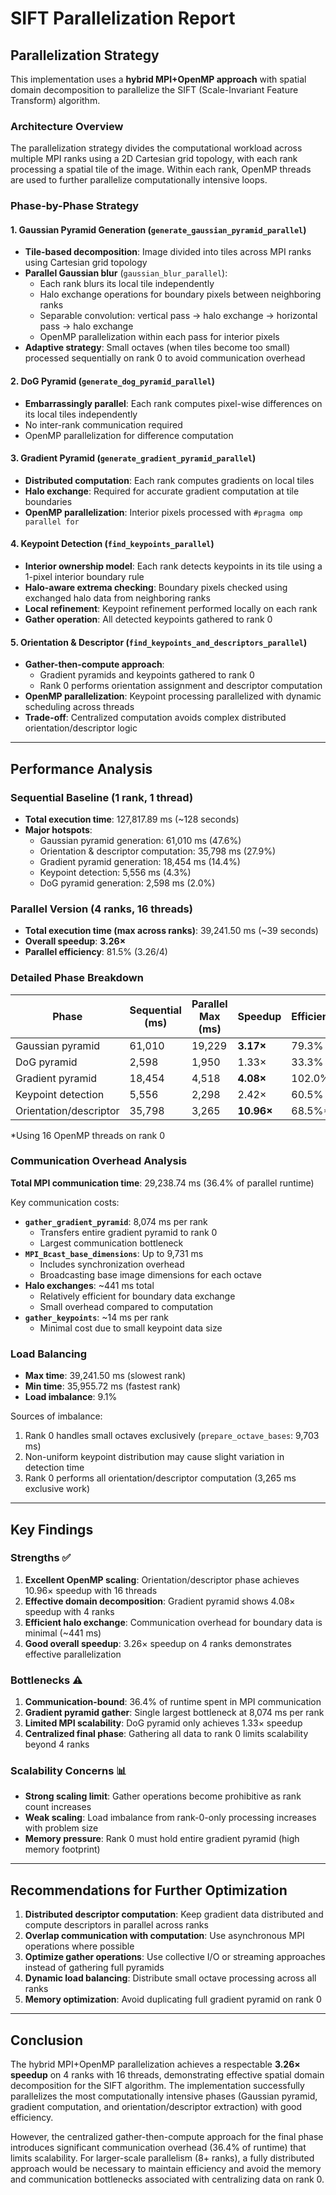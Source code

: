 # SIFT Parallelization Report

## Parallelization Strategy

This implementation uses a **hybrid MPI+OpenMP approach** with spatial domain decomposition to parallelize the SIFT (Scale-Invariant Feature Transform) algorithm.

### Architecture Overview

The parallelization strategy divides the computational workload across multiple MPI ranks using a 2D Cartesian grid topology, with each rank processing a spatial tile of the image. Within each rank, OpenMP threads are used to further parallelize computationally intensive loops.

### Phase-by-Phase Strategy

#### 1. Gaussian Pyramid Generation (`generate_gaussian_pyramid_parallel`)
- **Tile-based decomposition**: Image divided into tiles across MPI ranks using Cartesian grid topology
- **Parallel Gaussian blur** (`gaussian_blur_parallel`): 
  - Each rank blurs its local tile independently
  - Halo exchange operations for boundary pixels between neighboring ranks
  - Separable convolution: vertical pass → halo exchange → horizontal pass → halo exchange
  - OpenMP parallelization within each pass for interior pixels
- **Adaptive strategy**: Small octaves (when tiles become too small) processed sequentially on rank 0 to avoid communication overhead

#### 2. DoG Pyramid (`generate_dog_pyramid_parallel`)
- **Embarrassingly parallel**: Each rank computes pixel-wise differences on its local tiles independently
- No inter-rank communication required
- OpenMP parallelization for difference computation

#### 3. Gradient Pyramid (`generate_gradient_pyramid_parallel`)
- **Distributed computation**: Each rank computes gradients on local tiles
- **Halo exchange**: Required for accurate gradient computation at tile boundaries
- **OpenMP parallelization**: Interior pixels processed with `#pragma omp parallel for`

#### 4. Keypoint Detection (`find_keypoints_parallel`)
- **Interior ownership model**: Each rank detects keypoints in its tile using a 1-pixel interior boundary rule
- **Halo-aware extrema checking**: Boundary pixels checked using exchanged halo data from neighboring ranks
- **Local refinement**: Keypoint refinement performed locally on each rank
- **Gather operation**: All detected keypoints gathered to rank 0

#### 5. Orientation & Descriptor (`find_keypoints_and_descriptors_parallel`)
- **Gather-then-compute approach**: 
  - Gradient pyramids and keypoints gathered to rank 0
  - Rank 0 performs orientation assignment and descriptor computation
- **OpenMP parallelization**: Keypoint processing parallelized with dynamic scheduling across threads
- **Trade-off**: Centralized computation avoids complex distributed orientation/descriptor logic

---

## Performance Analysis

### Sequential Baseline (1 rank, 1 thread)
- **Total execution time**: 127,817.89 ms (~128 seconds)
- **Major hotspots**:
  - Gaussian pyramid generation: 61,010 ms (47.6%)
  - Orientation & descriptor computation: 35,798 ms (27.9%)
  - Gradient pyramid generation: 18,454 ms (14.4%)
  - Keypoint detection: 5,556 ms (4.3%)
  - DoG pyramid generation: 2,598 ms (2.0%)

### Parallel Version (4 ranks, 16 threads)
- **Total execution time (max across ranks)**: 39,241.50 ms (~39 seconds)
- **Overall speedup**: **3.26×**
- **Parallel efficiency**: 81.5% (3.26/4)

### Detailed Phase Breakdown

| Phase | Sequential (ms) | Parallel Max (ms) | Speedup | Efficiency |
|-------|----------------|-------------------|---------|------------|
| Gaussian pyramid | 61,010 | 19,229 | **3.17×** | 79.3% |
| DoG pyramid | 2,598 | 1,950 | 1.33× | 33.3% |
| Gradient pyramid | 18,454 | 4,518 | **4.08×** | 102.0% |
| Keypoint detection | 5,556 | 2,298 | 2.42× | 60.5% |
| Orientation/descriptor | 35,798 | 3,265 | **10.96×** | 68.5%* |

*Using 16 OpenMP threads on rank 0

### Communication Overhead Analysis

**Total MPI communication time**: 29,238.74 ms (36.4% of parallel runtime)

Key communication costs:
- **`gather_gradient_pyramid`**: 8,074 ms per rank
  - Transfers entire gradient pyramid to rank 0
  - Largest communication bottleneck
- **`MPI_Bcast_base_dimensions`**: Up to 9,731 ms
  - Includes synchronization overhead
  - Broadcasting base image dimensions for each octave
- **Halo exchanges**: ~441 ms total
  - Relatively efficient for boundary data exchange
  - Small overhead compared to computation
- **`gather_keypoints`**: ~14 ms per rank
  - Minimal cost due to small keypoint data size

### Load Balancing

- **Max time**: 39,241.50 ms (slowest rank)
- **Min time**: 35,955.72 ms (fastest rank)
- **Load imbalance**: 9.1%

Sources of imbalance:
1. Rank 0 handles small octaves exclusively (`prepare_octave_bases`: 9,703 ms)
2. Non-uniform keypoint distribution may cause slight variation in detection time
3. Rank 0 performs all orientation/descriptor computation (3,265 ms exclusive work)

---

## Key Findings

### Strengths ✅

1. **Excellent OpenMP scaling**: Orientation/descriptor phase achieves 10.96× speedup with 16 threads
2. **Effective domain decomposition**: Gradient pyramid shows 4.08× speedup with 4 ranks
3. **Efficient halo exchange**: Communication overhead for boundary data is minimal (~441 ms)
4. **Good overall speedup**: 3.26× speedup on 4 ranks demonstrates effective parallelization

### Bottlenecks ⚠️

1. **Communication-bound**: 36.4% of runtime spent in MPI communication
2. **Gradient pyramid gather**: Single largest bottleneck at 8,074 ms per rank
3. **Limited MPI scalability**: DoG pyramid only achieves 1.33× speedup
4. **Centralized final phase**: Gathering all data to rank 0 limits scalability beyond 4 ranks

### Scalability Concerns 📊

- **Strong scaling limit**: Gather operations become prohibitive as rank count increases
- **Weak scaling**: Load imbalance from rank-0-only processing increases with problem size
- **Memory pressure**: Rank 0 must hold entire gradient pyramid (high memory footprint)

---

## Recommendations for Further Optimization

1. **Distributed descriptor computation**: Keep gradient data distributed and compute descriptors in parallel across ranks
2. **Overlap communication with computation**: Use asynchronous MPI operations where possible
3. **Optimize gather operations**: Use collective I/O or streaming approaches instead of gathering full pyramids
4. **Dynamic load balancing**: Distribute small octave processing across all ranks
5. **Memory optimization**: Avoid duplicating full gradient pyramid on rank 0

---

## Conclusion

The hybrid MPI+OpenMP parallelization achieves a respectable **3.26× speedup** on 4 ranks with 16 threads, demonstrating effective spatial domain decomposition for the SIFT algorithm. The implementation successfully parallelizes the most computationally intensive phases (Gaussian pyramid, gradient computation, and orientation/descriptor extraction) with good efficiency.

However, the centralized gather-then-compute approach for the final phase introduces significant communication overhead (36.4% of runtime) that limits scalability. For larger-scale parallelism (8+ ranks), a fully distributed approach would be necessary to maintain efficiency and avoid the memory and communication bottlenecks associated with centralizing data on rank 0.
